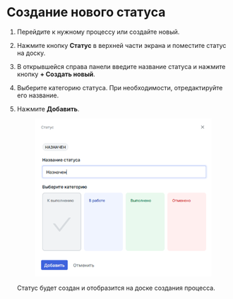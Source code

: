 # Создание нового статуса

1. Перейдите к нужному процессу или создайте новый.
2. Нажмите кнопку **Статус** в верхней части экрана и поместите статус на доску.
3. В открывшейся справа панели введите название статуса и нажмите кнопку **+  Создать новый**.
4. Выберите категорию статуса. При необходимости, отредактируйте его название.
5.  Нажмите **Добавить**.

    <figure><img src="../../../.gitbook/assets/изображение (2).png" alt=""><figcaption></figcaption></figure>

    Статус будет создан и отобразится на доске создания процесса.&#x20;
